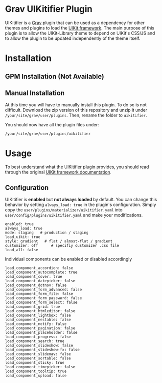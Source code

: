 # Grav UIKitifier Plugin

UIKitifier is a [Grav](http://github.com/getgrav/grav) plugin that can be used as a dependency for other themes and plugins to load the [UIKit framework](http://getuikit.com).  The main purpose of this plugin is to allow the UIKit-Library theme to depend on UIKit's CSS/JS and to allow the plugin to be updated independently of the theme itself.

# Installation

## GPM Installation (Not Available)

## Manual Installation

At this time you will have to manually install this plugin. To do so is not difficult. Download the zip version of this repository and unzip it under `/your/site/grav/user/plugins`. Then, rename the folder to `uikitifier`.

You should now have all the plugin files under:

	/your/site/grav/user/plugins/uikitifier

# Usage

To best understand what the UIKitifier plugin provides, you should read through the original [UIKit framework documentation](http://getuikit.com/docs/documentation_get-started.html).

## Configuration

UIKitifier is **enabled** but **not always loaded** by default.  You can change this behavior by setting `always_load: true` in the plugin's configuration.  Simply copy the `user/plugins/materializer/uikitifier.yaml` into `user/config/plugins/uikitifier.yaml` and make your modifications.

```
enabled: true
always_load: true
mode: staging   # production / staging
load_uikit: true
style: gradient   # flat / almost-flat / gradient
customizer: off      # specifiy customizer .css file
load_all: false
```

Individual components can be enabled or disabled accordingly

```
load_component_accordion: false
load_component_autocomplete: true
load_component_cover: true
load_component_datepicker: false
load_component_dotnov: false	
load_component_form_advanced: false
load_component_form_file: false
load_component_form_password: false
load_component_form_select: false
load_component_grid: true
load_component_htmleditor: false
load_component_lightbox: false
load_component_nestable: false
load_component_notify: false
load_component_pagination: false
load_component_placeholder: false
load_component_progress: false
load_component_search: true
load_component_slideshow: false
load_component_slideshow-fx: false
load_component_slidenav: false
load_component_sortable: false
load_component_sticky: true
load_component_timepicker: false
load_component_tooltip: true
load_component_upload: false
```

